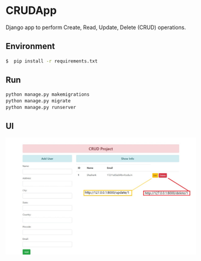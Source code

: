 # CRUDApp

Django app to perform Create, Read, Update, Delete (CRUD) operations.


## Environment

```sh
$  pip install -r requirements.txt
```


## Run


```python
python manage.py makemigrations
python manage.py migrate
python manage.py runserver
```


## UI

![ui](crudapp_ui.jpeg)
